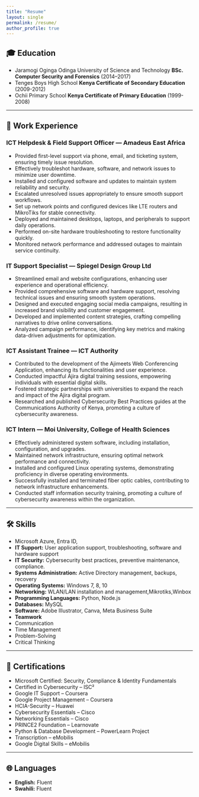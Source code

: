 ```yaml
---
title: "Resume"
layout: single
permalink: /resume/
author_profile: true
---
```




## 🎓 Education
- Jaramogi Oginga Odinga University of Science and Technology 
**BSc. Computer Security and Forensics** (2014–2017)
- Tenges Boys High School
**Kenya Certificate of Secondary Education** (2009-2012)
- Ochii Primary School
**Kenya Certificate of Primary Education** (1999-2008)

---

## 💼 Work Experience

### ICT Helpdesk & Field Support Officer — Amadeus East Africa
- Provided first-level support via phone, email, and ticketing system, ensuring timely issue resolution.
- Effectively troubleshot hardware, software, and network issues to minimize user downtime.
- Installed and configured software and updates to maintain system reliability and security.
- Escalated unresolved issues appropriately to ensure smooth support workflows.
- Set up network points and configured devices like LTE routers and MikroTiks for stable connectivity.
- Deployed and maintained desktops, laptops, and peripherals to support daily operations.
- Performed on-site hardware troubleshooting to restore functionality quickly.
- Monitored network performance and addressed outages to maintain service continuity.

### IT Support Specialist — Spiegel Design Group Ltd
- Streamlined email and website configurations, enhancing user experience and operational efficiency.
- Provided comprehensive software and hardware support, resolving technical issues and ensuring smooth system operations.
- Designed and executed engaging social media campaigns, resulting in increased brand visibility and customer engagement.
- Developed and implemented content strategies, crafting compelling narratives to drive online conversations.
- Analyzed campaign performance, identifying key metrics and making data-driven adjustments for optimization.

### ICT Assistant Trainee — ICT Authority  
- Contributed to the development of the Ajimeets Web Conferencing Application, enhancing its functionalities and user experience.
- Conducted impactful Ajira digital training sessions, empowering individuals with essential digital skills.
- Fostered strategic partnerships with universities to expand the reach and impact of the Ajira digital program.
- Researched and published Cybersecurity Best Practices guides at the Communications Authority of Kenya, promoting a culture of cybersecurity awareness.

### ICT Intern — Moi University, College of Health Sciences  
- Effectively administered system software, including installation, configuration, and upgrades.
- Maintained network infrastructure, ensuring optimal network performance and connectivity.
- Installed and configured Linux operating systems, demonstrating proficiency in diverse operating environments.
- Successfully installed and terminated fiber optic cables, contributing to network infrastructure enhancements.
- Conducted staff information security training, promoting a culture of cybersecurity awareness within the organization.



---

## 🛠️ Skills

- Microsoft Azure, Entra ID,
- **IT Support:** User application support, troubleshooting, software and hardware support
- **IT Security:** Cybersecurity best practices, preventive maintenance, compliance.
- **Systems Administration:** Active Directory management, backups, recovery
- **Operating Systems:** Windows 7, 8, 10
- **Networking:** WLAN/LAN installation and management,Mikrotiks,Winbox
- **Programming Languages:** Python, Node.js
- **Databases:** MySQL
- **Software:** Adobe Illustrator, Canva, Meta Business Suite
- **Teamwork**
- Communication
- Time Management
- Problem-Solving
- Critical Thinking

---

## 📜 Certifications

- Microsoft Certified: Security, Compliance & Identity Fundamentals  
- Certified in Cybersecurity – ISC²  
- Google IT Support – Coursera  
- Google Project Management – Coursera  
- HCIA-Security – Huawei  
- Cybersecurity Essentials – Cisco  
- Networking Essentials – Cisco  
- PRINCE2 Foundation – Learnovate  
- Python & Database Development – PowerLearn Project  
- Transcription – eMobilis  
- Google Digital Skills – eMobilis

---

## 🌐 Languages

- **English:** Fluent  
- **Swahili:** Fluent

